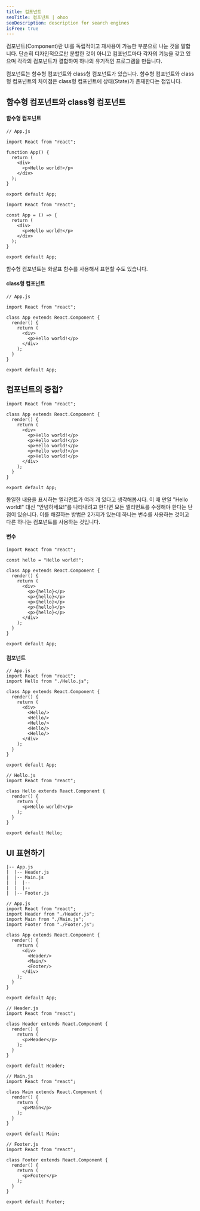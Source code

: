 ```yaml
---
title: 컴포넌트
seoTitle: 컴포넌트 | ohoo
seoDescription: description for search engines
isFree: true
---
```



컴포넌트(Component)란 UI를 독립적이고 재사용이 가능한 부분으로 나눈 것을 말합니다. 단순히 디자인적으로만 분할한 것이 아니고 컴포넌트마다 각자의 기능을 갖고 있으며 각각의 컴포넌트가 결합하여 하나의 유기적인 프로그램을 만듭니다. 

컴포넌트는 함수형 컴포넌트와 class형 컴포넌트가 있습니다. 함수형 컴포넌트와 class형 컴포넌트의 차이점은 class형 컴포넌트에 상태(State)가 존재한다는 점입니다.


## 함수형 컴포넌트와 class형 컴포넌트
#### 함수형 컴포넌트
```
// App.js

import React from "react";

function App() {
  return (
    <div>
      <p>Hello world!</p>
    </div>
  );
}

export default App;
```


```
import React from "react";

const App = () => {
  return (
    <div>
      <p>Hello world!</p>
    </div>
  );
}

export default App;
```

함수형 컴포넌트는 화살표 함수를 사용해서 표현할 수도 있습니다.


#### class형 컴포넌트    
```
// App.js

import React from "react";

class App extends React.Component {
  render() {
    return (
      <div>
        <p>Hello world!</p>
      </div>
    );
  }
}

export default App;
```





## 컴포넌트의 중첩?
```
import React from "react";

class App extends React.Component {
  render() {
    return (
      <div>
        <p>Hello world!</p>
        <p>Hello world!</p>
        <p>Hello world!</p>
        <p>Hello world!</p>
        <p>Hello world!</p>
      </div>
    );
  }
}

export default App;
```

동일한 내용을 표시하는 엘리먼트가 여러 개 있다고 생각해봅시다. 이 때 만일 "Hello world!" 대신 "안녕하세요!"를 나타내려고 한다면 모든 엘리먼트를 수정해야 한다는 단점이 있습니다. 이를 해결하는 방법은 2가지가 있는데 하나는 변수를 사용하는 것이고 다른 하나는 컴포넌트를 사용하는 것입니다.

#### 변수
```
import React from "react";

const hello = "Hello world!";

class App extends React.Component {
  render() {
    return (
      <div>
        <p>{hello}</p>
        <p>{hello}</p>
        <p>{hello}</p>
        <p>{hello}</p>
        <p>{hello}</p>
      </div>
    );
  }
}

export default App;
```

#### 컴포넌트
```
// App.js
import React from "react";
import Hello from "./Hello.js";

class App extends React.Component {
  render() {
    return (
      <div>
        <Hello/>
        <Hello/>
        <Hello/>
        <Hello/>
        <Hello/>
      </div>
    );
  }
}

export default App;

// Hello.js
import React from "react";

class Hello extends React.Component {
  render() {
    return (
      <p>Hello world!</p>
    );
  }
}

export default Hello;
```

## UI 표현하기
```
|-- App.js
|  |-- Header.js
|  |-- Main.js
|  |  |-- 
|  |  |-- 
|  |-- Footer.js
```

```
// App.js
import React from "react";
import Header from "./Header.js";
import Main from "./Main.js";
import Footer from "./Footer.js";

class App extends React.Component {
  render() {
    return (
      <div>
        <Header/>
        <Main/>
        <Footer/>
      </div>
    );
  }
}

export default App;

// Header.js
import React from "react";

class Header extends React.Component {
  render() {
    return (
      <p>Header</p>
    );
  }
}

export default Header;

// Main.js
import React from "react";

class Main extends React.Component {
  render() {
    return (
      <p>Main</p>
    );
  }
}

export default Main;

// Footer.js
import React from "react";

class Footer extends React.Component {
  render() {
    return (
      <p>Footer</p>
    );
  }
}

export default Footer;
```





